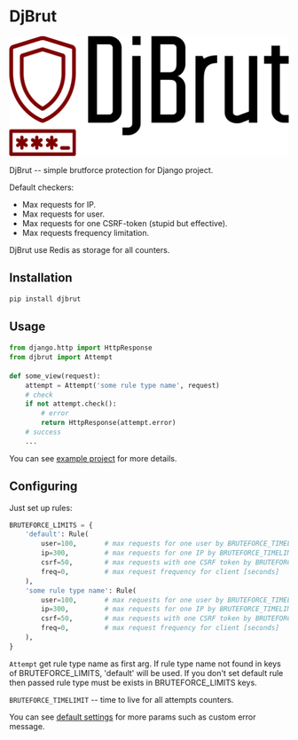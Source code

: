 # DjBrut

![DjBrut logo](logo.png)

DjBrut -- simple brutforce protection for Django project.

Default checkers:

* Max requests for IP.
* Max requests for user.
* Max requests for one CSRF-token (stupid but effective).
* Max requests frequency limitation.

DjBrut use Redis as storage for all counters.

## Installation

```
pip install djbrut
```

## Usage

```python
from django.http import HttpResponse
from djbrut import Attempt

def some_view(request):
    attempt = Attempt('some rule type name', request)
    # check
    if not attempt.check():
        # error
        return HttpResponse(attempt.error)
    # success
    ...
```

You can see [example project](example/) for more details.

## Configuring

Just set up rules:

```python
BRUTEFORCE_LIMITS = {
    'default': Rule(
        user=100,       # max requests for one user by BRUTEFORCE_TIMELIMIT
        ip=300,         # max requests for one IP by BRUTEFORCE_TIMELIMIT
        csrf=50,        # max requests with one CSRF token by BRUTEFORCE_TIMELIMIT
        freq=0,         # max request frequency for client [seconds]
    ),
    'some rule type name': Rule(
        user=100,       # max requests for one user by BRUTEFORCE_TIMELIMIT
        ip=300,         # max requests for one IP by BRUTEFORCE_TIMELIMIT
        csrf=50,        # max requests with one CSRF token by BRUTEFORCE_TIMELIMIT
        freq=0,         # max request frequency for client [seconds]
    ),
}
```

`Attempt` get rule type name as first arg. If rule type name not found in keys of BRUTEFORCE_LIMITS, 'default' will be used. If you don't set default rule then passed rule type must be exists in BRUTEFORCE_LIMITS keys.

`BRUTEFORCE_TIMELIMIT` -- time to live for all attempts counters.

You can see [default settings](djbrut/default_settings.py) for more params such as custom error message.
